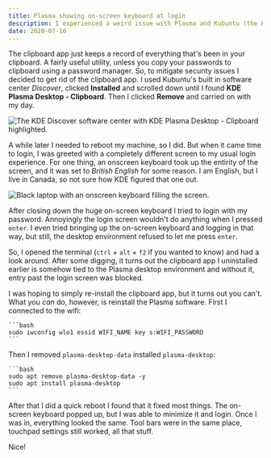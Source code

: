 ```yaml
---
title: Plasma showing on-screen keyboard at login
description: I experienced a weird issue with Plasma and Kubuntu (the KDE flavour of Ubuntu) recently. Plasma is the desktop environment that comes default with Kubuntu, and it built by the KDE team. It's pretty nice, and works pretty well. At least, unless you try to uninstall the Clipboard app that comes built-in with Kubuntu.
date: 2020-07-16
---
```


The clipboard app just keeps a record of everything that's been in your clipboard. A fairly useful utility, unless you copy your passwords to clipboard using a password manager. So, to mitigate security issues I decided to get rid of the clipboard app. I used Kubuntu's built in software center _Discover_, clicked **Installed** and scrolled down until I found **KDE Plasma Desktop - Clipboard**. Then I clicked **Remove** and carried on with my day.

![The KDE Discover software center with KDE Plasma Desktop - Clipboard highlighted.](clipboard-app-in-discover.png)

A while later I needed to reboot my machine, so I did. But when it came time to login, I was greeted with a completely different screen to my usual login experience. For one thing, an onscreen keyboard took up the entirity of the screen, and it was set to _British English_ for some reason. I am English, but I live in Canada, so not sure how KDE figured that one out.

![Black laptop with an onscreen keyboard filling the screen.](onscreen-keyboard.png)

After closing down the huge on-screen keyboard I tried to login with my password. Annoyingly the login screen wouldn't do anything when I pressed `enter`. I even tried bringing up the on-screen keyboard and logging in that way, but still, the desktop environment refused to let me press `enter`.

So, I opened the terminal (`ctrl` + `alt` + `f2` if you wanted to know) and had a look around. After some digging, it turns out the clipboard app I uninstalled earlier is somehow tied to the Plasma desktop environment and without it, entry past the login screen was blocked.

I was hoping to simply re-install the clipboard app, but it turns out you can't. What you _can_ do, however, is reinstall the Plasma software. First I connected to the wifi:

    ```bash
    sudo iwconfig wlo1 essid WIFI_NAME key s:WIFI_PASSWORD
    ```

Then I removed `plasma-desktop-data` installed `plasma-desktop`:

	```bash
	sudo apt remove plasma-desktop-data -y
	sudo apt install plasma-desktop
	```

After that I did a quick reboot I found that it fixed most things. The on-screen keyboard popped up, but I was able to minimize it and login. Once I was in, everything looked the same. Tool bars were in the same place, touchpad settings still worked, all that stuff.

Nice!